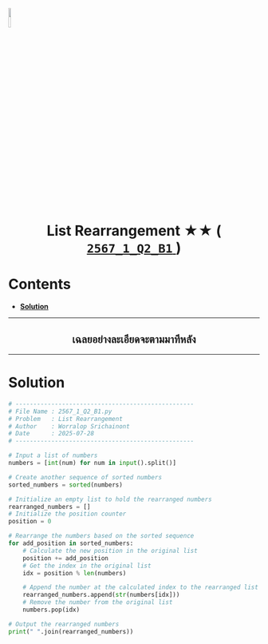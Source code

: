 <p align="left">
  <a href="../../README.md">
    <img src="../../../../Z99-OTHERS/00-common/00-back.png" style="width:10%">
  </a>
</p>

<div align="center">
  <h1>
    List Rearrangement ★★ (
      <a href="https://drive.google.com/file/d/1Rx2OWmHmJHDPIgUdRF2nwEdlr3RrBEnL/view?usp=sharing">
        <code>2567_1_Q2_B1</code>
      </a>
    )
  </h1>
</div>

# Contents

-   [**Solution**](#solution)

---

<div align="center">
  <h2>เฉลยอย่างละเอียดจะตามมาทีหลัง</h2>
</div>

---

# Solution

```python
# --------------------------------------------------
# File Name : 2567_1_Q2_B1.py
# Problem   : List Rearrangement
# Author    : Worralop Srichainont
# Date      : 2025-07-28
# --------------------------------------------------

# Input a list of numbers
numbers = [int(num) for num in input().split()]

# Create another sequence of sorted numbers
sorted_numbers = sorted(numbers)

# Initialize an empty list to hold the rearranged numbers
rearranged_numbers = []
# Initialize the position counter
position = 0

# Rearrange the numbers based on the sorted sequence
for add_position in sorted_numbers:
    # Calculate the new position in the original list
    position += add_position
    # Get the index in the original list
    idx = position % len(numbers)

    # Append the number at the calculated index to the rearranged list
    rearranged_numbers.append(str(numbers[idx]))
    # Remove the number from the original list
    numbers.pop(idx)

# Output the rearranged numbers
print(" ".join(rearranged_numbers))
```
